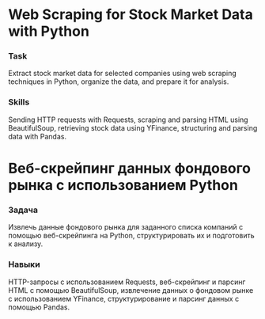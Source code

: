 # Web Scraping for Stock Market Data with Python

### Task
Extract stock market data for selected companies using web scraping techniques in Python, organize the data, and prepare it for analysis.

### Skills
Sending HTTP requests with Requests, scraping and parsing HTML using BeautifulSoup, retrieving stock data using YFinance, structuring and parsing data with Pandas.

# Веб-скрейпинг данных фондового рынка с использованием Python

### Задача
Извлечь данные фондового рынка для заданного списка компаний с помощью веб-скрейпинга на Python, структурировать их и подготовить к анализу.

### Навыки
HTTP-запросы с использованием Requests, веб-скрейпинг и парсинг HTML с помощью BeautifulSoup, извлечение данных о фондовом рынке с использованием YFinance, структурирование и парсинг данных с помощью Pandas.
